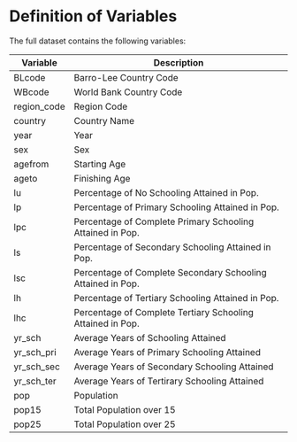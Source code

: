 ﻿
# Definition of Variables

The full dataset contains the following variables:

| Variable| Description  |
|--|--|
| BLcode | Barro-Lee Country Code |
| WBcode| World Bank Country Code| 
| region_code| Region Code| 
| country| Country Name| 
| year| Year| 
| sex| Sex| 
| agefrom| Starting Age| 
| ageto| Finishing Age| 
| lu| Percentage of No Schooling Attained in Pop.| 
| lp| Percentage of Primary Schooling Attained in Pop.| 
| lpc| Percentage of Complete Primary Schooling Attained in Pop.| 
| ls| Percentage of Secondary Schooling Attained in Pop.| 
| lsc| Percentage of Complete Secondary Schooling Attained in Pop.| 
| lh| Percentage of Tertiary Schooling Attained in Pop.| 
| lhc| Percentage of Complete Tertiary Schooling Attained in Pop.| 
| yr_sch| Average Years of Schooling Attained| 
| yr_sch_pri| Average Years of Primary Schooling Attained| 
| yr_sch_sec| Average Years of Secondary Schooling Attained| 
| yr_sch_ter| Average Years of Tertirary Schooling Attained| 
| pop| Population| 
| pop15| Total Population over 15| 
| pop25| Total Population over 25| 
